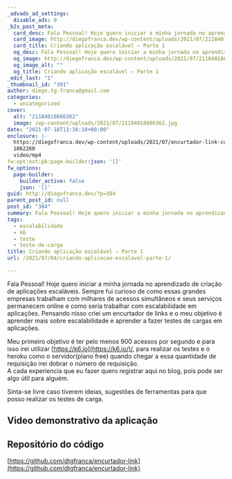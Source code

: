 ```yaml
---
_advads_ad_settings:
  disable_ads: 0
_b2s_post_meta:
  card_desc: Fala Pessoal! Hoje quero iniciar a minha jornada no aprendizado de criação de aplicações escaláveis. Sempre fui curioso de como essas grandes empresas trab
  card_image: http://diegofranca.dev/wp-content/uploads/2021/07/21184018666362.jpg
  card_title: Criando aplicação escalável — Parte 1
  og_desc: Fala Pessoal! Hoje quero iniciar a minha jornada no aprendizado de criação de aplicações escaláveis. Sempre fui curioso de como essas grandes empresas trab
  og_image: http://diegofranca.dev/wp-content/uploads/2021/07/21184018666362.jpg
  og_image_alt: ""
  og_title: Criando aplicação escalável — Parte 1
_edit_last: "1"
_thumbnail_id: "391"
author: diego.tg.franca@gmail.com
categories:
  - uncategorized
cover:
  alt: "21184018666362"
  image: /wp-content/uploads/2021/07/21184018666362.jpg
date: "2021-07-18T13:38:10+00:00"
enclosure: |-
  https://diegofranca.dev/wp-content/uploads/2021/07/encurtador-link-convert-video-online.com_.mp4
  1062260
  video/mp4
fw:opt:ext:pb:page-builder:json: '[]'
fw_options:
  page-builder:
    builder_active: false
    json: '[]'
guid: http://diegofranca.dev/?p=384
parent_post_id: null
post_id: "384"
summary: Fala Pessoal! Hoje quero iniciar a minha jornada no aprendizado de criação de aplicações escaláveis. Sempre fui curioso de como essas grandes empresas trabalham com milhares de acessos simultâneos e seus serviços permanecem online e como seria trabalhar com escalabilidade em aplicações. Pensando nisso criei um encurtador de links e o meu objetivo é aprender mais sobre escalabilidade e aprender a fazer testes de cargas em aplicações.
tags:
  - escalabilidade
  - k6
  - teste
  - teste-de-carga
title: Criando aplicação escalável — Parte 1
url: /2021/07/04/criando-aplicacao-escalavel-parte-1/

---
```

Fala Pessoal! Hoje quero iniciar a minha jornada no aprendizado de criação de aplicações escaláveis. Sempre fui curioso de como essas grandes empresas trabalham com milhares de acessos simultâneos e seus serviços permanecem online e como seria trabalhar com escalabilidade em aplicações. Pensando nisso criei um encurtador de links e o meu objetivo é aprender mais sobre escalabilidade e aprender a fazer testes de cargas em aplicações.


Meu primeiro objetivo é ter pelo menos 900 acessos por segundo e para isso irei utilizar [https://k6.io](https://k6.io/)/, para realizar os testes e o heroku como o servidor(plano free) quando chegar a essa quantidade de requisição irei dobrar o número de requisição.  
A cada experiencia que eu fazer quero registrar aqui no blog, pois pode ser algo útil para alguém.

Sinta-se livre caso tiverem ideias, sugestões de ferramentas para que posso realizar os testes de carga.

## Video demonstrativo da aplicação

## Repositório do código

[https://github.com/dtgfranca/encurtador-link](https://github.com/dtgfranca/encurtador-link)
